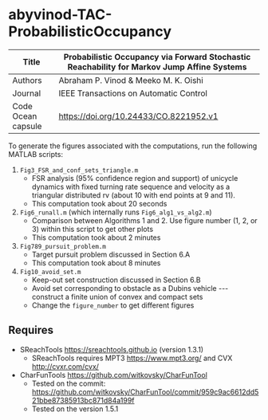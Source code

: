 # abyvinod-TAC-ProbabilisticOccupancy

| Title      | Probabilistic Occupancy via Forward Stochastic Reachability for Markov Jump Affine Systems |
|------------|--------------------------------------------------------------------------------------------|
| Authors    | Abraham P. Vinod & Meeko M. K. Oishi                                                       |
| Journal    | IEEE Transactions on Automatic Control                                                     |
| Code Ocean capsule | https://doi.org/10.24433/CO.8221952.v1                                             |

To generate the figures associated with the computations, run the following
MATLAB scripts:

1. `Fig3_FSR_and_conf_sets_triangle.m`
    - FSR analysis (95% confidence region and support) of unicycle dynamics with
      fixed turning rate sequence and velocity as a triangular distributed rv
      (about 10 with end points at 9 and 11).
    - This computation took about 20 seconds
2. `Fig6_runall.m` (which internally runs `Fig6_alg1_vs_alg2.m`)
    - Comparison between Algorithms 1 and 2. Use figure number (1, 2, or 3)
      within this script to get other plots
    - This computation took about 2 minutes
3. `Fig789_pursuit_problem.m`
    - Target pursuit problem discussed in Section 6.A
    - This computation took about 8 minutes
4. `Fig10_avoid_set.m`
    - Keep-out set construction discussed in Section 6.B
    - Avoid set corresponding to obstacle as a Dubins vehicle --- construct a
      finite union of convex and compact sets
    - Change the `figure_number` to get different figures

## Requires

- SReachTools https://sreachtools.github.io (version 1.3.1)
    - SReachTools requires MPT3 https://www.mpt3.org/ and CVX http://cvxr.com/cvx/
- CharFunTools https://github.com/witkovsky/CharFunTool
    - Tested on the commit: https://github.com/witkovsky/CharFunTool/commit/959c9ac6612dd521bbe87385913bc871d84a199f
    - Tested on the version 1.5.1
